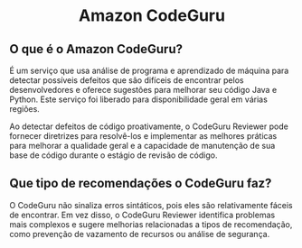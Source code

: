 <h1 align="center">Amazon CodeGuru</h1>

<h2>O que é o Amazon CodeGuru?</h2>

É um serviço que usa análise de programa e aprendizado de máquina para detectar possíveis defeitos que são difíceis de encontrar pelos desenvolvedores e oferece sugestões para melhorar seu código Java e Python. Este serviço foi liberado para disponibilidade geral em várias regiões.

Ao detectar defeitos de código proativamente, o CodeGuru Reviewer pode fornecer diretrizes para resolvê-los e implementar as melhores práticas para melhorar a qualidade geral e a capacidade de manutenção de sua base de código durante o estágio de revisão de código.

<h2>Que tipo de recomendações o CodeGuru faz?</h2>

O CodeGuru não sinaliza erros sintáticos, pois eles são relativamente fáceis de encontrar. Em vez disso, o CodeGuru Reviewer identifica problemas mais complexos e sugere melhorias relacionadas a tipos de recomendação, como prevenção de vazamento de recursos ou análise de segurança.

